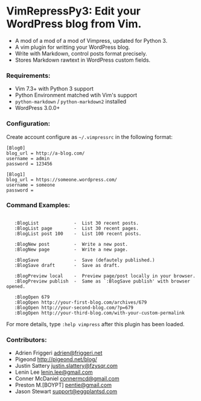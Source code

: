 # VimRepressPy3: Edit your WordPress blog from Vim.

   - A mod of a mod of a mod of Vimpress, updated for Python 3.
   - A vim plugin for writting your WordPress blog.
   - Write with Markdown, control posts format precisely.
   - Stores Markdown rawtext in WordPress custom fields.

### Requirements:

   - Vim 7.3+ with Python 3 support
   - Python Environment matched wtih Vim's support
   - `python-markdown` / `python-markdown2` installed
   - WordPress 3.0.0+

### Configuration:

Create account configure as `~/.vimpressrc` in the following format:

```
[Blog0]
blog_url = http://a-blog.com/
username = admin
password = 123456

[Blog1]
blog_url = https://someone.wordpress.com/
username = someone
password =
```

### Command Examples:

```

   :BlogList             -  List 30 recent posts.
   :BlogList page        -  List 30 recent pages.
   :BlogList post 100    -  List 100 recent posts.

   :BlogNew post         -  Write a new post.
   :BlogNew page         -  Write a new page.

   :BlogSave             -  Save (defautely published.)
   :BlogSave draft       -  Save as draft.

   :BlogPreview local    -  Preview page/post locally in your browser.
   :BlogPreview publish  -  Same as `:BlogSave publish' with browser opened.

   :BlogOpen 679
   :BlogOpen http://your-first-blog.com/archives/679
   :BlogOpen http://your-second-blog.com/?p=679
   :BlogOpen http://your-third-blog.com/with-your-custom-permalink

```

For more details, type `:help vimpress` after this plugin has been loaded.

### Contributors:

   - Adrien Friggeri <adrien@friggeri.net>
   - Pigeond <http://pigeond.net/blog/>
   - Justin Sattery <justin.slattery@fzysqr.com>
   - Lenin Lee <lenin.lee@gmail.com>
   - Conner McDaniel <connermcd@gmail.com>
   - Preston M.[BOYPT] <pentie@gmail.com>
   - Jason Stewart <support@eggplantsd.com>
